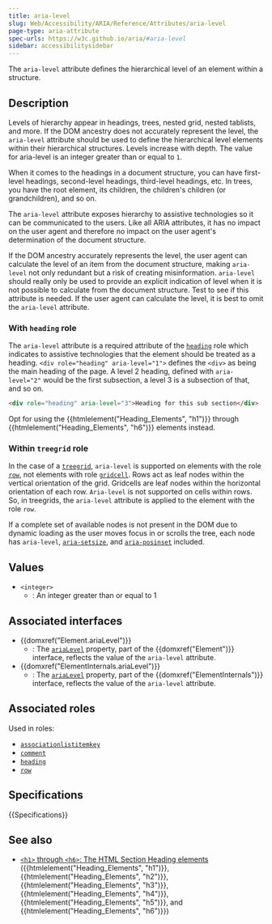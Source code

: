 ```yaml
---
title: aria-level
slug: Web/Accessibility/ARIA/Reference/Attributes/aria-level
page-type: aria-attribute
spec-urls: https://w3c.github.io/aria/#aria-level
sidebar: accessibilitysidebar
---
```


The `aria-level` attribute defines the hierarchical level of an element within a structure.

## Description

Levels of hierarchy appear in headings, trees, nested grid, nested tablists, and more. If the DOM ancestry does not accurately represent the level, the `aria-level` attribute should be used to define the hierarchical level elements within their hierarchical structures. Levels increase with depth. The value for aria-level is an integer greater than or equal to `1`.

When it comes to the headings in a document structure, you can have first-level headings, second-level headings, third-level headings, etc. In trees, you have the root element, its children, the children's children (or grandchildren), and so on.

The `aria-level` attribute exposes hierarchy to assistive technologies so it can be communicated to the users. Like all ARIA attributes, it has no impact on the user agent and therefore no impact on the user agent's determination of the document structure.

If the DOM ancestry accurately represents the level, the user agent can calculate the level of an item from the document structure, making `aria-level` not only redundant but a risk of creating misinformation. `aria-level` should really only be used to provide an explicit indication of level when it is not possible to calculate from the document structure. Test to see if this attribute is needed. If the user agent can calculate the level, it is best to omit the `aria-level` attribute.

### With `heading` role

The `aria-level` attribute is a required attribute of the [`heading`](/en-US/docs/Web/Accessibility/ARIA/Reference/Roles/heading_role) role which indicates to assistive technologies that the element should be treated as a heading. `<div role="heading" aria-level="1">` defines the `<div>` as being the main heading of the page. A level 2 heading, defined with `aria-level="2"` would be the first subsection, a level 3 is a subsection of that, and so on.

```html
<div role="heading" aria-level="3">Heading for this sub section</div>
```

Opt for using the {{htmlelement("Heading_Elements", "h1")}} through {{htmlelement("Heading_Elements", "h6")}} elements instead.

### Within `treegrid` role

In the case of a [`treegrid`](/en-US/docs/Web/Accessibility/ARIA/Reference/Roles/treegrid_role), `aria-level` is supported on elements with the role [`row`](/en-US/docs/Web/Accessibility/ARIA/Reference/Roles/row_role), not elements with role [`gridcell`](/en-US/docs/Web/Accessibility/ARIA/Reference/Roles/gridcell_role). Rows act as leaf nodes within the vertical orientation of the grid. Gridcells are leaf nodes within the horizontal orientation of each row. `Aria-level` is not supported on cells within rows. So, in treegrids, the `aria-level` attribute is applied to the element with the role `row`.

If a complete set of available nodes is not present in the DOM due to dynamic loading as the user moves focus in or scrolls the tree, each node has `aria-level`, [`aria-setsize`](/en-US/docs/Web/Accessibility/ARIA/Reference/Attributes/aria-setsize), and [`aria-posinset`](/en-US/docs/Web/Accessibility/ARIA/Reference/Attributes/aria-posinset) included.

## Values

- `<integer>`
  - : An integer greater than or equal to 1

## Associated interfaces

- {{domxref("Element.ariaLevel")}}
  - : The [`ariaLevel`](/en-US/docs/Web/API/Element/ariaLevel) property, part of the {{domxref("Element")}} interface, reflects the value of the `aria-level` attribute.
- {{domxref("ElementInternals.ariaLevel")}}
  - : The [`ariaLevel`](/en-US/docs/Web/API/ElementInternals/ariaLevel) property, part of the {{domxref("ElementInternals")}} interface, reflects the value of the `aria-level` attribute.

## Associated roles

Used in roles:

- [`associationlistitemkey`](/en-US/docs/Web/Accessibility/ARIA/Reference/Roles/structural_roles)
- [`comment`](/en-US/docs/Web/Accessibility/ARIA/Reference/Roles/comment_role)
- [`heading`](/en-US/docs/Web/Accessibility/ARIA/Reference/Roles/heading_role)
- [`row`](/en-US/docs/Web/Accessibility/ARIA/Reference/Roles/row_role)

## Specifications

{{Specifications}}

## See also

- [`<h1>` through `<h6>`: The HTML Section Heading elements](/en-US/docs/Web/HTML/Reference/Element/Heading_Elements) ({{htmlelement("Heading_Elements", "h1")}}, {{htmlelement("Heading_Elements", "h2")}}, {{htmlelement("Heading_Elements", "h3")}}, {{htmlelement("Heading_Elements", "h4")}}, {{htmlelement("Heading_Elements", "h5")}}, and {{htmlelement("Heading_Elements", "h6")}})
